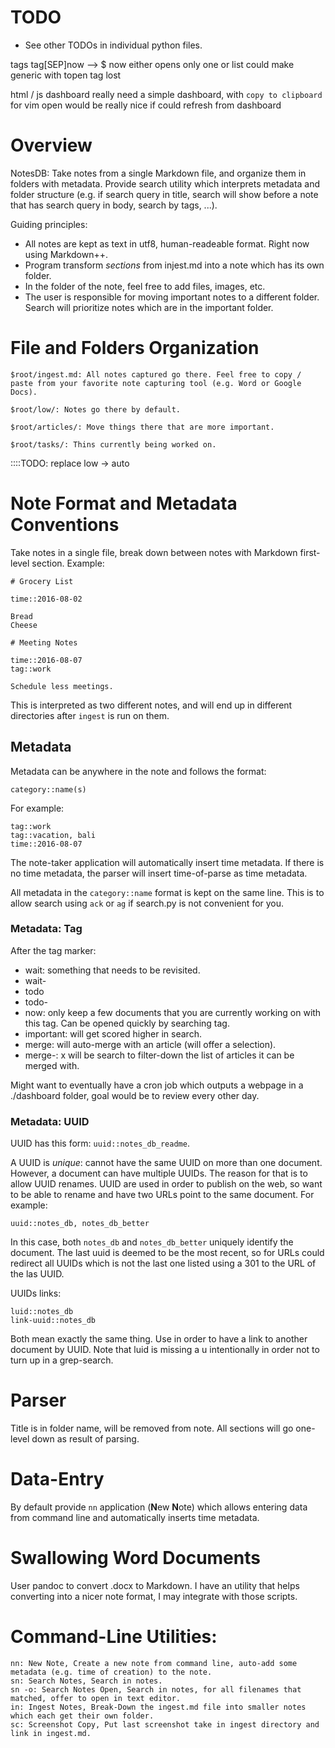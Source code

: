
# TODO

- See other TODOs in individual python files.

tags
    tag[SEP]now --> $ now either opens only one or list 
    could make generic with topen <tag>
    tag lost

html / js dashboard
    really need a simple dashboard, with `copy to clipboard` for vim open
    would be really nice if could refresh from dashboard

# Overview

NotesDB: Take notes from a single Markdown file, and organize them in folders with metadata. Provide search utility which interprets metadata and folder structure (e.g. if search query in title, search will show before a note that has search query in body, search by tags, ...).

Guiding principles:

- All notes are kept as text in utf8, human-readeable format. Right now using Markdown++.
- Program transform _sections_ from injest.md into a note which has its own folder.
- In the folder of the note, feel free to add files, images, etc.
- The user is responsible for moving important notes to a different folder. Search will prioritize notes which are in the important folder.


# File and Folders Organization 
	
	$root/ingest.md: All notes captured go there. Feel free to copy / paste from your favorite note capturing tool (e.g. Word or Google Docs).
    
    $root/low/: Notes go there by default.
    
    $root/articles/: Move things there that are more important.

    $root/tasks/: Thins currently being worked on.

::::TODO: replace low -> auto

# Note Format and Metadata Conventions

Take notes in a single file, break down between notes with Markdown first-level section. Example:

	# Grocery List

	time::2016-08-02

	Bread
	Cheese

	# Meeting Notes

	time::2016-08-07
	tag::work

	Schedule less meetings.

This is interpreted as two different notes, and will end up in different directories after `ingest` is run on them.

## Metadata

Metadata can be anywhere in the note and follows the format: 

	category::name(s)

For example:

	tag::work
	tag::vacation, bali
	time::2016-08-07
	
The note-taker application will automatically insert time metadata. If there is no time metadata, the parser will insert time-of-parse as time metadata.

All metadata in the `category::name` format is kept on the same line. This is to allow search using `ack` or `ag` if search.py is not convenient for you.

### Metadata: Tag 

After the tag marker:

- wait: something that needs to be revisited.
- wait-<whatever>
- todo
- todo-<priority-lexicographical>
- now: only keep a few documents that you are currently working on with this tag. Can be opened quickly by searching tag.
- important: will get scored higher in search.
- merge: will auto-merge with an article (will offer a selection).
- merge-<x>: x will be search to filter-down the list of articles it can be merged with.

Might want to eventually have a cron job which outputs a webpage in a ./dashboard folder, goal would be to review every other day.

### Metadata: UUID

UUID has this form: `uuid::notes_db_readme`.

A UUID is _unique_: cannot have the same UUID on more than one document. However, a document can have multiple UUIDs. The reason for that is to allow UUID renames. UUID are used in order to publish on the web, so want to be able to rename and have two URLs point to the same document. For example:

    uuid::notes_db, notes_db_better

In this case, both `notes_db` and `notes_db_better` uniquely identify the document. The last uuid is deemed to be the most recent, so for URLs could redirect all UUIDs which is not the last one listed using a 301 to the URL of the las UUID.

UUIDs links:

    luid::notes_db
    link-uuid::notes_db

Both mean exactly the same thing. Use in order to have a link to another document by UUID.
Note that luid is missing a u intentionally in order not to turn up in a grep-search.

# Parser

Title is in folder name, will be removed from note. All sections will go one-level down as result of parsing.

# Data-Entry

By default provide `nn` application (**N**ew **N**ote) which allows entering data from command line and automatically inserts time metadata.

# Swallowing Word Documents

User pandoc to convert .docx to Markdown. I have an utility that helps converting into a nicer note format, I may integrate with those scripts.

# Command-Line Utilities:

    nn: New Note, Create a new note from command line, auto-add some metadata (e.g. time of creation) to the note.
    sn: Search Notes, Search in notes.
    sn -o: Search Notes Open, Search in notes, for all filenames that matched, offer to open in text editor.
    in: Ingest Notes, Break-Down the ingest.md file into smaller notes which each get their own folder.
    sc: Screenshot Copy, Put last screenshot take in ingest directory and link in ingest.md.

